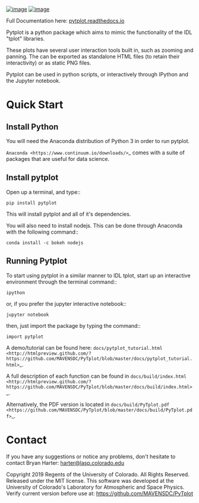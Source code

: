 [![image](https://travis-ci.com/MAVENSDC/PyTplot.svg?branch=master)](https://travis-ci.com/MAVENSDC/PyTplot)
[![image](https://coveralls.io/repos/github/MAVENSDC/PyTplot/badge.svg?branch=master)](https://coveralls.io/github/MAVENSDC/PyTplot?branch=master)

Full Documentation here: [pytplot.readthedocs.io](pytplot.readthedocs.io) 


Pytplot is a python package which aims to mimic the functionality of the IDL "tplot" libraries. 

These plots have several user interaction tools built in, such as zooming and panning.  The can be exported as standalone HTML files (to retain their interactivity) or as static PNG files.    

Pytplot can be used in python scripts, or interactively through IPython and the Jupyter notebook.  


Quick Start
===========

Install Python
---------------

You will need the Anaconda distribution of Python 3 in order to run pytplot.  

`Anaconda <https://www.continuum.io/downloads/>`_ comes with a suite of packages that are useful for data science. 


Install pytplot
----------------

Open up a terminal, and type::

	pip install pytplot
	
This will install pytplot and all of it's dependencies.  

You will also need to install nodejs.  This can be done through Anaconda with the following command::

	conda install -c bokeh nodejs

Running Pytplot
---------------

To start using pytplot in a similar manner to IDL tplot, start up an interactive environment through the terminal command::

	ipython 
	
or, if you prefer the jupyter interactive notebook::

	jupyter notebook
	
then, just import the package by typing the command::

	import pytplot

A demo/tutorial can be found here: `docs/pytplot_tutorial.html <http://htmlpreview.github.com/?https://github.com/MAVENSDC/PyTplot/blob/master/docs/pytplot_tutorial.html>`_.
	
A full description of each function can be found in `docs/build/index.html <http://htmlpreview.github.com/?https://github.com/MAVENSDC/PyTplot/blob/master/docs/build/index.html>`_.

Alternatively, the PDF version is located in `docs/build/PyTplot.pdf <https://github.com/MAVENSDC/PyTplot/blob/master/docs/build/PyTplot.pdf>`_.

Contact
=============

If you have any suggestions or notice any problems, don't hesitate to contact Bryan Harter: harter@lasp.colorado.edu 


Copyright 2019 Regents of the University of Colorado. All Rights Reserved.
Released under the MIT license.
This software was developed at the University of Colorado's Laboratory for Atmospheric and Space Physics.
Verify current version before use at: https://github.com/MAVENSDC/PyTplot
